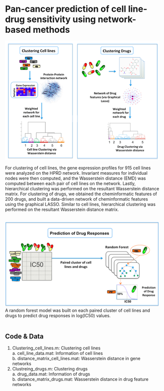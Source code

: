 # Pan-cancer prediction of cell line-drug sensitivity using network-based methods

<img src="img/Figure1A.png" width="600">

For clustering of cell lines, the gene expression profiles for 915 cell lines were analyzed on the HPRD network. Invariant measures for individual nodes were then computed, and the Wasserstein distance (EMD) was computed between each pair of cell lines on the network. Lastly, hierarchical clustering was performed on the resultant Wasserstein distance matrix. For clustering of drugs, we obtained the cheminformatic features of 200 drugs, and built a data-driven network of cheminformatic features using the graphical LASSO. Similar to cell lines, hierarchical clustering was performed on the resultant Wasserstein distance matrix. 

<br />
<img src="img/Figure1B.png" width="600">
A random forest model was built on each paired cluster of cell lines and drugs to predict drug responses in log(IC50) values. <br /> <br />


## Code & Data
1. Clustering_cell_lines.m: Clustering cell lines <br />
  a. cell_line_data.mat: Information of cell lines <br />
  b. distance_matrix_cell_lines.mat: Wasserstein distance in gene networks <br />
2. Clustreing_drugs.m: Clustering drugs <br />
  a. drug_data.mat: Information of drugs <br />
  b. distance_matrix_drugs.mat: Wasserstein distance in drug feature networks

